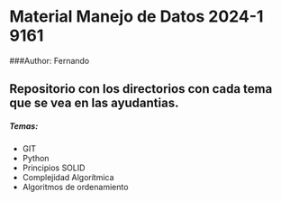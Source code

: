 # Material Manejo de Datos 2024-1 9161

###Author: Fernando
## Repositorio con los directorios con cada tema que se vea en las ayudantias.

##### Temas:

- GIT
- Python
- Principios SOLID
- Complejidad Algorítmica
- Algoritmos de ordenamiento
